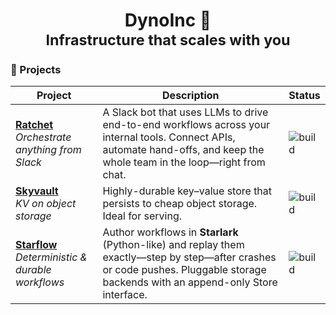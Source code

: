 <h1 align="center">
  DynoInc&nbsp;🦖
  <br>
  <sub>Infrastructure that scales with you</sub>
</h1>

### 🚀 Projects

| Project | Description | Status |
|---------|-------------|--------|
| **[Ratchet](https://github.com/dynoinc/ratchet)** <br> *Orchestrate anything from Slack* | A Slack bot that uses LLMs to drive end-to-end workflows across your internal tools. Connect APIs, automate hand-offs, and keep the whole team in the loop—right from chat. | ![build](https://img.shields.io/github/actions/workflow/status/dynoinc/ratchet/build.yml?branch=main) |
| **[Skyvault](https://github.com/dynoinc/skyvault-rs)** <br> *KV on object storage* | Highly-durable key–value store that persists to cheap object storage. Ideal for serving. | ![build](https://img.shields.io/github/actions/workflow/status/dynoinc/skyvault-rs/build.yml?branch=main) |
| **[Starflow](https://github.com/dynoinc/starflow)** <br> *Deterministic & durable workflows* | Author workflows in **Starlark** (Python-like) and replay them exactly—step by step—after crashes or code pushes. Pluggable storage backends with an append-only Store interface. | ![build](https://img.shields.io/github/actions/workflow/status/dynoinc/starflow/test.yml?branch=main) |
